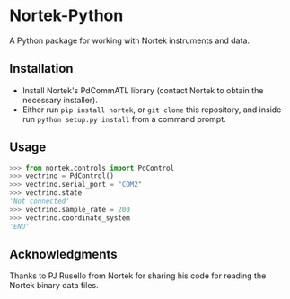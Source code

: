 Nortek-Python
=============

A Python package for working with Nortek instruments and data.

Installation
------------
  * Install Nortek's PdCommATL library (contact Nortek to obtain the necessary installer).
  * Either run `pip install nortek`, or `git clone` this repository, and inside 
    run `python setup.py install` from a command prompt.

Usage
-----

```python
>>> from nortek.controls import PdControl
>>> vectrino = PdControl()
>>> vectrino.serial_port = "COM2"
>>> vectrino.state
'Not connected'
>>> vectrino.sample_rate = 200
>>> vectrino.coordinate_system
'ENU'
```

Acknowledgments
---------------

Thanks to PJ Rusello from Nortek for sharing his code for reading the
Nortek binary data files. 

